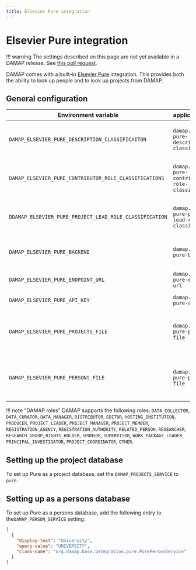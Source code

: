 ```yaml
---
title: Elsevier Pure integration
---
```


# Elsevier Pure integration

!!! warning
    The settings described on this page are not yet available in a DAMAP release. See [this pull request](https://github.com/damap-org/damap-backend/pull/392).

DAMAP comes with a built-in [Elsevier Pure](https://www.elsevier.com/products/pure) integration. This provides both the ability to look up people and to look up projects from DAMAP.

## General configuration

| Environment variable                                    | application.yaml                                       | Description                                                                                                   |
|---------------------------------------------------------|--------------------------------------------------------|---------------------------------------------------------------------------------------------------------------|
| `DAMAP_ELSEVIER_PURE_DESCRIPTION_CLASSIFICAITON`        | `damap.elsevier-pure-description-classification`       | Project description classification in Pure. Should start with `/dk/atira/pure/...`.                           |
| `DAMAP_ELSEVIER_PURE_CONTRIBUTOR_ROLE_CLASSIFICATIONS`  | `damap.elsevier-pure-contributor-role-classifications` | A JSON-formatted key-value map of Pure classifications mapped to DAMAP roles (see below).                     |
| `DDAMAP_ELSEVIER_PURE_PROJECT_LEAD_ROLE_CLASSIFICATION` | `damap.elsevier-pure-project-lead-role-classification` | The Pure classification for project leads. Should start with `/dk/atira/pure/...`.                            |
| `DAMAP_ELSEVIER_PURE_BACKEND`                           | `damap.elsevier-pure-backend`                          | Set this to `http` to use a HTTP server, or to `file` to read from files.                                     |
| `DAMAP_ELSEVIER_PURE_ENDPOINT_URL`                      | `damap.elsevier-pure-endpoint-url`                     | HTTP endpoint URL when using the `http` backend.                                                              |
| `DAMAP_ELSEVIER_PURE_API_KEY`                           | `damap.elsevier-pure-api-key`                          | API key to use for the `http` backend.                                                                        |
| `DAMAP_ELSEVIER_PURE_PROJECTS_FILE`                     | `damap.elsevier-pure-projects-file`                    | The path to the file containing the projects in JSON format for the `file` backend. Must start with `file:/`. |
| `DAMAP_ELSEVIER_PURE_PERSONS_FILE`                      | `damap.elsevier-pure-persons-file`                     | The path to the file containing the persons in JSON format for the `file` backend. Must start with `file:/`.  |

!!! note "DAMAP roles"
    DAMAP supports the following roles: `DATA_COLLECTOR`, `DATA_CURATOR`, `DATA_MANAGER`, `DISTRIBUTOR`, `EDITOR`, `HOSTING_INSTITUTION`, `PRODUCER`, `PROJECT_LEADER`, `PROJECT_MANAGER`, `PROJECT_MEMBER`, `REGISTRATION_AGENCY`, `REGISTRATION_AUTHORITY`, `RELATED_PERSON`, `RESEARCHER`, `RESEARCH_GROUP`, `RIGHTS_HOLDER`, `SPONSOR`, `SUPERVISOR`, `WORK_PACKAGE_LEADER`, `PRINCIPAL_INVESTIGATOR`, `PROJECT_COORDINATOR`, `OTHER`.

## Setting up the project database

To set up Pure as a project database, set the `DAMAP_PROJECTS_SERVICE` to `pure`.

## Setting up as a persons database

To set up Pure as a persons database, add the following entry to the`DAMAP_PERSON_SERVICE` setting:

```json
[
  {
    "display-text": "University",
    "query-value": "UNIVERSITY",
    "class-name": "org.damap.base.integration.pure.PurePersonService"
  }
]
```